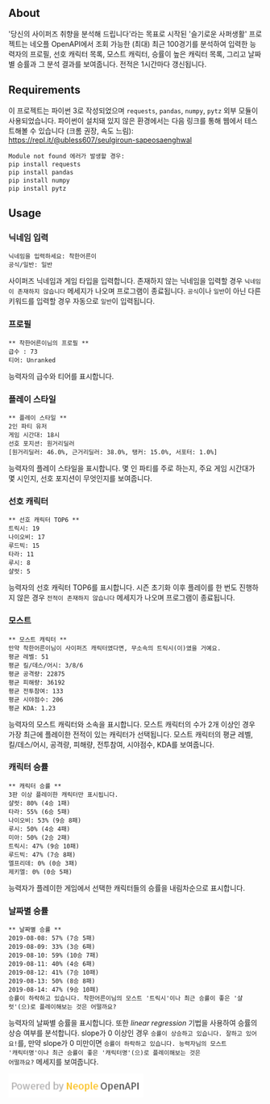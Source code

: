 ## About
'당신의 사이퍼즈 취향을 분석해 드립니다'라는 목표로 시작된 '슬기로운 사퍼생활' 프로젝트는 네오플 OpenAPI에서 조회 가능한 (최대) 최근 100경기를 분석하여 입력한 능력자의 프로필, 선호 캐릭터 목록, 모스트 캐릭터, 승률이 높은 캐릭터 목록, 그리고 날짜별 승률과 그 분석 결과를 보여줍니다. 전적은 1시간마다 갱신됩니다.



## Requirements
이 프로젝트는 파이썬 3로 작성되었으며 <code>requests</code>, <code>pandas</code>, <code>numpy</code>, <code>pytz</code> 외부 모듈이 사용되었습니다. 파이썬이 설치돼 있지 않은 환경에서는 다음 링크를 통해 웹에서 테스트해볼 수 있습니다 (크롬 권장, 속도 느림): https://repl.it/@ubless607/seulgiroun-sapeosaenghwal
```
Module not found 에러가 발생할 경우: 
pip install requests
pip install pandas
pip install numpy
pip install pytz
```
## Usage
### 닉네임 입력
```
닉네임을 입력하세요: 착한어른이
공식/일반: 일반
```
사이퍼즈 닉네임과 게임 타입을 입력합니다. 존재하지 않는 닉네임을 입력할 경우 <code>닉네임이 존재하지 않습니다</code> 메세지가 나오며 프로그램이 종료됩니다. <code>공식</code>이나 <code>일반</code>이 아닌 다른 키워드를 입력할 경우 자동으로 <code>일반</code>이 입력됩니다.
### 프로필
```
** 착한어른이님의 프로필 **
급수 : 73
티어: Unranked
```
능력자의 급수와 티어를 표시합니다.
### 플레이 스타일
```
** 플레이 스타일 **
2인 파티 유저
게임 시간대: 18시
선호 포지션: 원거리딜러
[원거리딜러: 46.0%, 근거리딜러: 38.0%, 탱커: 15.0%, 서포터: 1.0%]
```
능력자의 플레이 스타일을 표시합니다. 몇 인 파티를 주로 하는지, 주요 게임 시간대가 몇 시인지, 선호 포지션이 무엇인지를 보여줍니다.
### 선호 캐릭터
```
** 선호 캐릭터 TOP6 **
트릭시: 19
나이오비: 17
루드빅: 15
타라: 11
루시: 8
샬럿: 5
```
능력자의 선호 캐릭터 TOP6를 표시합니다. 시즌 초기화 이후 플레이를 한 번도 진행하지 않은 경우 <CODE>전적이 존재하지 않습니다</CODE> 메세지가 나오며 프로그램이 종료됩니다.
### 모스트
```
** 모스트 캐릭터 **
만약 착한어른이님이 사이퍼즈 캐릭터였다면, 무소속의 트릭시(이)였을 거예요.
평균 레벨: 51
평균 킬/데스/어시: 3/8/6
평균 공격량: 22875
평균 피해량: 36192
평균 전투참여: 133
평균 시야점수: 206
평균 KDA: 1.23
```
능력자의 모스트 캐릭터와 소속을 표시합니다. 모스트 캐릭터의 수가 2개 이상인 경우 가장 최근에 플레이한 전적이 있는 캐릭터가 선택됩니다. 모스트 캐릭터의 평균 레벨, 킬/데스/어시, 공격량, 피해량, 전투참여, 시야점수, KDA를 보여줍니다.
### 캐릭터 승률
```
** 캐릭터 승률 **
3판 이상 플레이한 캐릭터만 표시됩니다.
샬럿: 80% (4승 1패)
타라: 55% (6승 5패)
나이오비: 53% (9승 8패)
루시: 50% (4승 4패)
미아: 50% (2승 2패)
트릭시: 47% (9승 10패)
루드빅: 47% (7승 8패)
엘프리데: 0% (0승 3패)
제키엘: 0% (0승 5패)
```
능력자가 플레이한 게임에서 선택한 캐릭터들의 승률을 내림차순으로 표시합니다.
### 날짜별 승률
```
** 날짜별 승률 **
2019-08-08: 57% (7승 5패)
2019-08-09: 33% (3승 6패)
2019-08-10: 59% (10승 7패)
2019-08-11: 40% (4승 6패)
2019-08-12: 41% (7승 10패)
2019-08-13: 50% (8승 8패)
2019-08-14: 47% (9승 10패)
승률이 하락하고 있습니다. 착한어른이님의 모스트 '트릭시'이나 최근 승률이 좋은 '샬럿'(으)로 플레이해보는 것은 어떨까요?
```
능력자의 날짜별 승률을 표시합니다. 또한  *linear regression* 기법을 사용하여 승률의 상승 여부를 분석합니다. slope가 0 이상인 경우 <code>승률이 상승하고 있습니다. 잘하고 있어요!</code>를, 만약 slope가 0 미만이면 <code>승률이 하락하고 있습니다. 능력자님의 모스트 '캐릭터명'이나 최근 승률이 좋은 '캐릭터명'(으)로 플레이해보는 것은 어떨까요?</code> 메세지를 보여줍니다.

![Neople OPENAPI](license.png)
